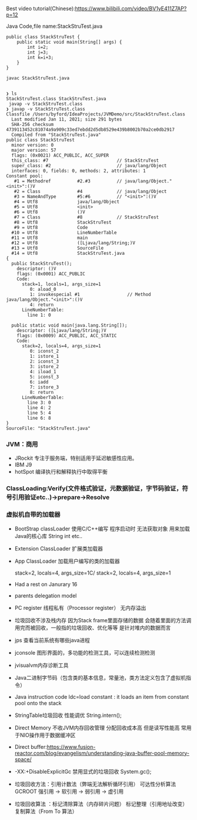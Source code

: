 Best video tutorial(Chinese):https://www.bilibili.com/video/BV1yE411Z7AP?p=12

Java Code,file name:StackStruTest.java
````
public class StackStruTest {
    public static void main(String[] args) {
        int i=2;
        int j=3;
        int k=i+3;
    }
}

javac StackStruTest.java
````

````

❯ ls
StackStruTest.class StackStruTest.java
 javap -v StackStruTest.class
❯ javap -v StackStruTest.class
Classfile /Users/byford/IdeaProjects/JVMDemo/src/StackStruTest.class
  Last modified Jan 11, 2021; size 291 bytes
  SHA-256 checksum 4739113452c81074a9a909c33ed7ebdd2d5db8529e439b8002b70a2ce0db2917
  Compiled from "StackStruTest.java"
public class StackStruTest
  minor version: 0
  major version: 57
  flags: (0x0021) ACC_PUBLIC, ACC_SUPER
  this_class: #7                          // StackStruTest
  super_class: #2                         // java/lang/Object
  interfaces: 0, fields: 0, methods: 2, attributes: 1
Constant pool:
   #1 = Methodref          #2.#3          // java/lang/Object."<init>":()V
   #2 = Class              #4             // java/lang/Object
   #3 = NameAndType        #5:#6          // "<init>":()V
   #4 = Utf8               java/lang/Object
   #5 = Utf8               <init>
   #6 = Utf8               ()V
   #7 = Class              #8             // StackStruTest
   #8 = Utf8               StackStruTest
   #9 = Utf8               Code
  #10 = Utf8               LineNumberTable
  #11 = Utf8               main
  #12 = Utf8               ([Ljava/lang/String;)V
  #13 = Utf8               SourceFile
  #14 = Utf8               StackStruTest.java
{
  public StackStruTest();
    descriptor: ()V
    flags: (0x0001) ACC_PUBLIC
    Code:
      stack=1, locals=1, args_size=1
         0: aload_0
         1: invokespecial #1                  // Method java/lang/Object."<init>":()V
         4: return
      LineNumberTable:
        line 1: 0

  public static void main(java.lang.String[]);
    descriptor: ([Ljava/lang/String;)V
    flags: (0x0009) ACC_PUBLIC, ACC_STATIC
    Code:
      stack=2, locals=4, args_size=1
         0: iconst_2
         1: istore_1
         2: iconst_3
         3: istore_2
         4: iload_1
         5: iconst_3
         6: iadd
         7: istore_3
         8: return
      LineNumberTable:
        line 3: 0
        line 4: 2
        line 5: 4
        line 6: 8
}
SourceFile: "StackStruTest.java"
````
### JVM：商用
 - JRockit 专注于服务端，特别适用于延迟敏感性应用。
 - IBM J9
 - hotSpot 编译执行和解释执行中取得平衡
### ClassLoading:Verify(文件格式验证，元数据验证，字节码验证，符号引用验证etc..)->prepare->Resolve

### 虚拟机自带的加载器
 - BootStrap classLoader 使用C/C++编写 程序启动时 无法获取对象  用来加载Java的核心库 String int etc..
 - Extension ClassLoader 扩展类加载器
 - App ClassLoader 加载用户编写的类的加载器
 

      stack=2, locals=4, args_size=1C/
      stack=2, locals=4, args_size=1
      
- Had a rest on Janurary 16
- parents delegation model
- PC register 线程私有（Processor register） 无内存溢出
- 垃圾回收不涉及栈内存  因为Stack frame里面存储的数据 会随着里面的方法调用完而被回收，一般指的垃圾回收、优化等等 是针对堆内的数据而言 
- jps 查看当前系统有哪些java进程 
- jconsole 图形界面的，多功能的检测工具，可以连续检测检测
- jvisualvm内存诊断工具
- Java二进制字节码（包含类的基本信息，常量池，类方法定义包含了虚拟机指令）
- Java instruction code   ldc=load constant : it loads an item from constant pool onto the stack
- StringTable垃圾回收 性能调优 String.intern();
- Direct Memory 不收JVM内存回收管理 分配回收成本高 但是读写性能高 常用于NIO操作用于数据缓冲区
- Direct buffer:https://www.fusion-reactor.com/blog/evangelism/understanding-java-buffer-pool-memory-space/ 
- -XX:+DisableExplicitGc 禁用显式的垃圾回收 System.gc();
- 垃圾回收方法：引用计数法（弊端无法解析循环引用） 可达性分析算法 GCROOT  强引用 -> 软引用 -> 弱引用 -> 虚引用
- 垃圾回收算法 ：标记清除算法（内存碎片问题） 标记整理（引用地址改变） 复制算法（From To 算法）
